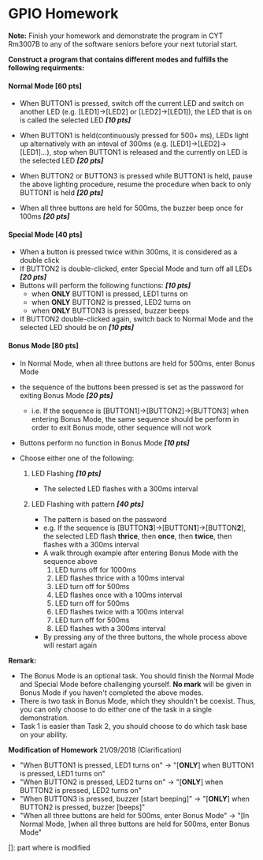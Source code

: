 # GPIO Homework

**Note:** Finish your homework and demonstrate the program in CYT Rm3007B to any of the software seniors before your next tutorial start.

**Construct a program that contains different modes and fulfills the following requirments:**

#### Normal Mode [60 pts]
- When BUTTON1 is pressed, switch off the current LED and switch on another LED (e.g. [LED1]->[LED2] or [LED2]->[LED1]), the LED that is on is called the selected LED ***[10 pts]***

- When BUTTON1 is held(continuously pressed for 500+ ms), LEDs light up alternatively with an inteval of 300ms (e.g. [LED1]->[LED2]->[LED1]...), stop when BUTTON1 is released and the currently on LED is the selected LED ***[20 pts]***

- When BUTTON2 or BUTTON3 is pressed while BUTTON1 is held, pause the above lighting procedure, resume the procedure when back to only BUTTON1 is held ***[20 pts]***

- When all three buttons are held for 500ms, the buzzer beep once for 100ms ***[20 pts]***

#### Special Mode [40 pts]
- When a button is pressed twice within 300ms, it is considered as a double click
- If BUTTON2 is double-clicked, enter Special Mode and turn off all LEDs ***[20 pts]***
- Buttons will perform the following functions: ***[10 pts]***
  - when **ONLY** BUTTON1 is pressed, LED1 turns on
  - when **ONLY** BUTTON2 is pressed, LED2 turns on
  - when **ONLY** BUTTON3 is pressed, buzzer beeps
- If BUTTON2 double-clicked again, switch back to Normal Mode and the selected LED should be on ***[10 pts]***

#### Bonus Mode [80 pts]
  - In Normal Mode, when all three buttons are held for 500ms, enter Bonus Mode
  - the sequence of the buttons been pressed is set as the password for exiting Bonus Mode ***[20 pts]***
    - i.e. If the sequence is [BUTTON1]->[BUTTON2]->[BUTTON3] when entering Bonus Mode, the same sequence should be perform in order to exit Bonus mode, other sequence will not work
    
    
  - Buttons perform no function in Bonus Mode ***[10 pts]***
  
  
  - Choose either one of the following:
    1. LED Flashing ***[10 pts]***
        - The selected LED flashes with a 300ms interval
        
    2. LED Flashing with pattern ***[40 pts]***
        - The pattern is based on the password
        - e.g. If the sequence is [BUTTON**3**]->[BUTTON**1**]->[BUTTON**2**], the selected LED flash **thrice**, then **once**, then **twice**, then flashes with a 300ms interval
        - A walk through example after entering Bonus Mode with the sequence above
          1. LED turns off for 1000ms
          2. LED flashes thrice with a 100ms interval
          3. LED turn off for 500ms
          4. LED flashes once with a 100ms interval
          5. LED turn off for 500ms
          6. LED flashes twice with a 100ms interval
          7. LED turn off for 500ms
          8. LED flashes with a 300ms interval
        - By pressing any of the three buttons, the whole process above will restart again


**Remark:**
- The Bonus Mode is an optional task. You should finish the Normal Mode and Special Mode before challenging yourself. **No mark** will be given in Bonus Mode if you haven't completed the above modes.
- There is two task in Bonus Mode, which they shouldn't be coexist. Thus, you can only choose to do either one of the task in a single demonstration.
- Task 1 is easier than Task 2, you should choose to do which task base on your ability.

**Modification of Homework**
21/09/2018 (Clarification)
- "When BUTTON1 is pressed, LED1 turns on" -> "[**ONLY**] when BUTTON1 is pressed, LED1 turns on"
- "When BUTTON2 is pressed, LED2 turns on" -> "[**ONLY**] when BUTTON2 is pressed, LED2 turns on"
- "When BUTTON3 is pressed, buzzer [start beeping]" -> "[**ONLY**] when BUTTON2 is pressed, buzzer [beeps]"
- "When all three buttons are held for 500ms, enter Bonus Mode" -> "[In Normal Mode, ]when all three buttons are held for 500ms, enter Bonus Mode"

[]: part where is modified
